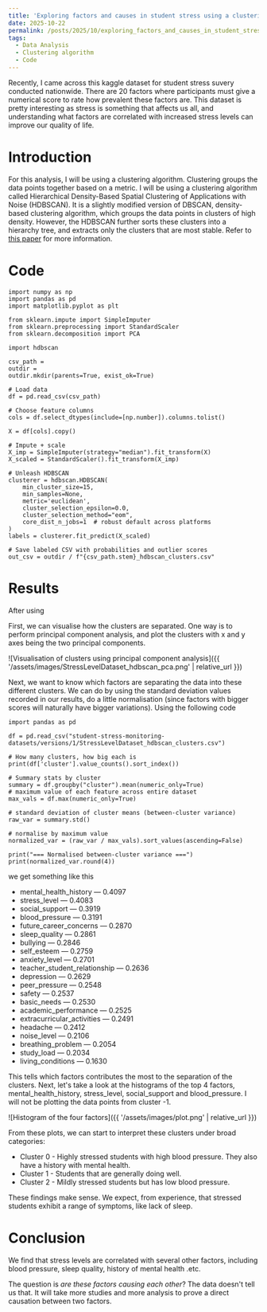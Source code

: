 ```yaml
---
title: 'Exploring factors and causes in student stress using a clustering algorithm'
date: 2025-10-22
permalink: /posts/2025/10/exploring_factors_and_causes_in_student_stress/
tags:
  - Data Analysis
  - Clustering algorithm
  - Code
---
```


Recently, I came across this kaggle dataset for student stress suvery conducted nationwide. There are 20 factors where participants must give a numerical score to rate how prevalent these factors are. This dataset is pretty interesting as stress is something that affects us all, and understanding what factors are correlated with increased stress levels can improve our quality of life.

# Introduction

For this analysis, I will be using a clustering algorithm. Clustering groups the data points together based on a metric. I will be using a clustering algorithm called Hierarchical Density-Based Spatial Clustering of Applications with Noise (HDBSCAN). It is a slightly modified version of DBSCAN, density-based clustering algorithm, which groups the data points in clusters of high density. However, the HDBSCAN further sorts these clusters into a hierarchy tree, and extracts only the clusters that are most stable. Refer to [this paper](https://link.springer.com/chapter/10.1007/978-3-642-37456-2_14) for more information.


# Code

```
import numpy as np
import pandas as pd
import matplotlib.pyplot as plt

from sklearn.impute import SimpleImputer
from sklearn.preprocessing import StandardScaler
from sklearn.decomposition import PCA

import hdbscan

csv_path = 
outdir = 
outdir.mkdir(parents=True, exist_ok=True)

# Load data
df = pd.read_csv(csv_path)

# Choose feature columns
cols = df.select_dtypes(include=[np.number]).columns.tolist()

X = df[cols].copy()

# Impute + scale
X_imp = SimpleImputer(strategy="median").fit_transform(X)
X_scaled = StandardScaler().fit_transform(X_imp)

# Unleash HDBSCAN
clusterer = hdbscan.HDBSCAN(
    min_cluster_size=15,
    min_samples=None,
    metric='euclidean',
    cluster_selection_epsilon=0.0,
    cluster_selection_method="eom",
    core_dist_n_jobs=1  # robust default across platforms
)
labels = clusterer.fit_predict(X_scaled)

# Save labeled CSV with probabilities and outlier scores
out_csv = outdir / f"{csv_path.stem}_hdbscan_clusters.csv"
```

# Results

After using 

First, we can visualise how the clusters are separated. One way is to perform principal component analysis, and plot the clusters with x and y axes being the two principal components.

![Visualisation of clusters using principal component analysis]({{ '/assets/images/StressLevelDataset_hdbscan_pca.png' | relative_url }})


Next, we want to know which factors are separating the data into these different clusters. We can do by using the standard deviation values recorded in our results, do a little normalisation (since factors with bigger scores will naturally have bigger variations). Using the following code

```
import pandas as pd

df = pd.read_csv("student-stress-monitoring-datasets/versions/1/StressLevelDataset_hdbscan_clusters.csv")

# How many clusters, how big each is
print(df['cluster'].value_counts().sort_index())

# Summary stats by cluster
summary = df.groupby("cluster").mean(numeric_only=True)
# maximum value of each feature across entire dataset
max_vals = df.max(numeric_only=True)

# standard deviation of cluster means (between-cluster variance)
raw_var = summary.std()

# normalise by maximum value
normalized_var = (raw_var / max_vals).sort_values(ascending=False)

print("=== Normalised between-cluster variance ===")
print(normalized_var.round(4))
```

we get something like this

- mental_health_history — 0.4097
- stress_level — 0.4083
- social_support — 0.3919
- blood_pressure — 0.3191
- future_career_concerns — 0.2870
- sleep_quality — 0.2861
- bullying — 0.2846
- self_esteem — 0.2759
- anxiety_level — 0.2701
- teacher_student_relationship — 0.2636
- depression — 0.2629
- peer_pressure — 0.2548
- safety — 0.2537
- basic_needs — 0.2530
- academic_performance — 0.2525
- extracurricular_activities — 0.2491
- headache — 0.2412
- noise_level — 0.2106
- breathing_problem — 0.2054
- study_load — 0.2034
- living_conditions — 0.1630

This tells which factors contributes the most to the separation of the clusters. Next, let's take a look at the histograms of the top 4 factors, mental_health_history, stress_level, social_support and blood_pressure. I will not be plotting the data points from cluster -1. 

![Histogram of the four factors]({{ '/assets/images/plot.png' | relative_url }})

From these plots, we can start to interpret these clusters under broad categories:
- Cluster 0 - Highly stressed students with high blood pressure. They also have a history with mental health.
- Cluster 1 - Students that are generally doing well.
- Cluster 2 - Mildly stressed students but has low blood pressure.

These findings make sense. We expect, from experience, that stressed students exhibit a range of symptoms, like lack of sleep.

# Conclusion

We find that stress levels are correlated with several other factors, including blood pressure, sleep quality, history of mental health .etc.

The question is *are these factors causing each other*? The data doesn't tell us that. It will take more studies and more analysis to prove a direct causation between two factors.
